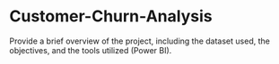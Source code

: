 # Customer-Churn-Analysis
Provide a brief overview of the project, including the dataset used, the objectives, and the tools utilized (Power BI).
